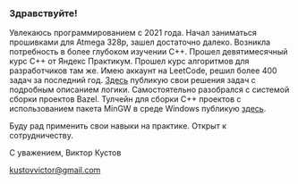 ### Здравствуйте!

Увлекаюсь программированием с 2021 года. Начал заниматься прошивками для Atmega 328p, зашел достаточно далеко. Возникла потребность в более глубоком изучении C++. Прошел девятимесячный курс C++ от Яндекс Практикум. Прошел курс алгоритмов для разработчиков там же. Имею аккаунт на LeetCode, решил более 400 задач за последний год. [Здесь](../../../LeetCode_Problems) публикую свои решения задач с подробным описанием логики. Самостоятельно разобрался с системой сборки проектов Bazel. Тулчейн для сборки C++ проектов с использованием пакета MinGW в среде Windows публикую [здесь](../../../bazel-mingw-toolchain).

Буду рад применить свои навыки на практике. Открыт к сотрудничеству.

С уважением,
Виктор Кустов

kustovvictor@gmail.com

<!--
**vvviktor/vvviktor** is a ✨ _special_ ✨ repository because its `README.md` (this file) appears on your GitHub profile.

Here are some ideas to get you started:

- 🔭 I’m currently working on ...
- 🌱 I’m currently learning ...
- 👯 I’m looking to collaborate on ...
- 🤔 I’m looking for help with ...
- 💬 Ask me about ...
- 📫 How to reach me: ...
- 😄 Pronouns: ...
- ⚡ Fun fact: ...
-->
